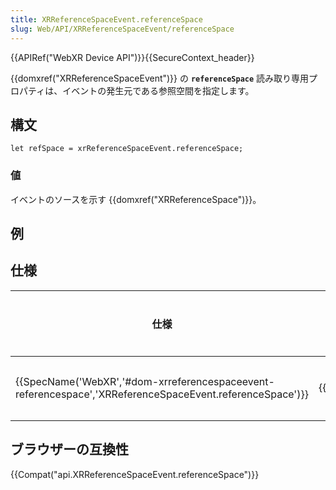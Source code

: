 ```yaml
---
title: XRReferenceSpaceEvent.referenceSpace
slug: Web/API/XRReferenceSpaceEvent/referenceSpace
---
```


{{APIRef("WebXR Device API")}}{{SecureContext_header}}

{{domxref("XRReferenceSpaceEvent")}} の **`referenceSpace`** 読み取り専用プロパティは、イベントの発生元である参照空間を指定します。

## 構文

```
let refSpace = xrReferenceSpaceEvent.referenceSpace;
```

### 値

イベントのソースを示す {{domxref("XRReferenceSpace")}}。

## 例

## 仕様

| 仕様                                                                                                                                         | 状態                     | コメント |
| -------------------------------------------------------------------------------------------------------------------------------------------- | ------------------------ | -------- |
| {{SpecName('WebXR','#dom-xrreferencespaceevent-referencespace','XRReferenceSpaceEvent.referenceSpace')}} | {{Spec2('WebXR')}} | 初期定義 |

## ブラウザーの互換性

{{Compat("api.XRReferenceSpaceEvent.referenceSpace")}}
